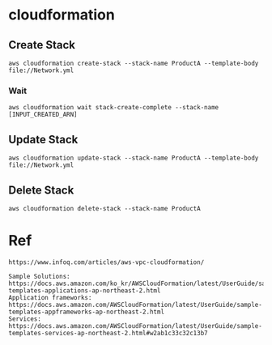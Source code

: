 # cloudformation


## Create Stack
  ```
  aws cloudformation create-stack --stack-name ProductA --template-body file://Network.yml
  ```
### Wait 
  ```
  aws cloudformation wait stack-create-complete --stack-name [INPUT_CREATED_ARN]
  ```

## Update Stack
  ```
  aws cloudformation update-stack --stack-name ProductA --template-body file://Network.yml
  ```

## Delete Stack
  ```
  aws cloudformation delete-stack --stack-name ProductA
  ```

# Ref
  ```
  https://www.infoq.com/articles/aws-vpc-cloudformation/
  
  Sample Solutions: https://docs.aws.amazon.com/ko_kr/AWSCloudFormation/latest/UserGuide/sample-templates-applications-ap-northeast-2.html
  Application frameworks: https://docs.aws.amazon.com/AWSCloudFormation/latest/UserGuide/sample-templates-appframeworks-ap-northeast-2.html
  Services: https://docs.aws.amazon.com/AWSCloudFormation/latest/UserGuide/sample-templates-services-ap-northeast-2.html#w2ab1c33c32c13b7
  ```
